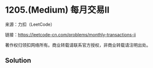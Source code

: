 # 1205.(Medium) 每月交易II



来源：力扣（LeetCode）

链接：https://leetcode-cn.com/problems/monthly-transactions-ii 

著作权归领扣网络所有。商业转载请联系官方授权，非商业转载请注明出处。



## Solution 

```sql



```
    